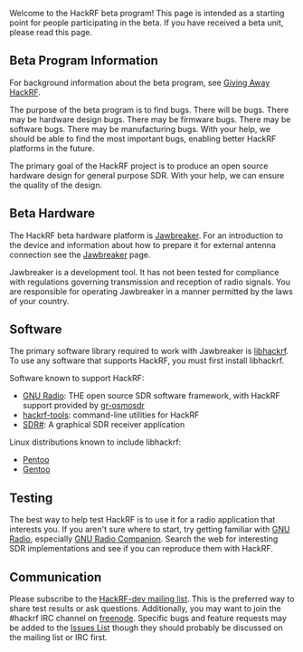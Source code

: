 Welcome to the HackRF beta program!  This page is intended as a starting point for people participating in the beta.  If you have received a beta unit, please read this page.

## Beta Program Information

For background information about the beta program, see [Giving Away HackRF](http://ossmann.blogspot.com/2013/05/giving-away-hackrf.html).

The purpose of the beta program is to find bugs.  There will be bugs.  There may be hardware design bugs.  There may be firmware bugs.  There may be software bugs.  There may be manufacturing bugs.  With your help, we should be able to find the most important bugs, enabling better HackRF platforms in the future.

The primary goal of the HackRF project is to produce an open source hardware design for general purpose SDR.  With your help, we can ensure the quality of the design.

## Beta Hardware

The HackRF beta hardware platform is [Jawbreaker](https://github.com/mossmann/hackrf/wiki/Jawbreaker).  For an introduction to the device and information about how to prepare it for external antenna connection see the [Jawbreaker](https://github.com/mossmann/hackrf/wiki/Jawbreaker) page.

Jawbreaker is a development tool.  It has not been tested for compliance with regulations governing transmission and reception of radio signals.  You are responsible for operating Jawbreaker in a manner permitted by the laws of your country.

## Software

The primary software library required to work with Jawbreaker is [libhackrf](https://github.com/mossmann/hackrf/tree/master/host/libhackrf).  To use any software that supports HackRF, you must first install libhackrf.

Software known to support HackRF:

* [GNU Radio](http://gnuradio.org/redmine/projects/gnuradio/wiki): THE open source SDR software framework, with HackRF support provided by [gr-osmosdr](http://sdr.osmocom.org/trac/wiki/GrOsmoSDR)
* [hackrf-tools](https://github.com/mossmann/hackrf/tree/master/host/hackrf-tools): command-line utilities for HackRF
* [SDR#](http://www.sdrsharp.com/): A graphical SDR receiver application

Linux distributions known to include libhackrf:

* [Pentoo](http://www.pentoo.ch/)
* [Gentoo](http://www.gentoo.org/)

## Testing

The best way to help test HackRF is to use it for a radio application that interests you.  If you aren't sure where to start, try getting familiar with [GNU Radio](http://gnuradio.org/redmine/projects/gnuradio/wiki), especially [GNU Radio Companion](http://gnuradio.org/redmine/projects/gnuradio/wiki/GNURadioCompanion).  Search the web for interesting SDR implementations and see if you can reproduce them with HackRF.

## Communication

Please subscribe to the [HackRF-dev mailing list](http://nine.pairlist.net/mailman/listinfo/hackrf-dev).  This is the preferred way to share test results or ask questions.  Additionally, you may want to join the #hackrf IRC channel on [freenode](http://freenode.net/).  Specific bugs and feature requests may be added to the [Issues List](https://github.com/mossmann/hackrf/issues?direction=desc&sort=updated&state=open) though they should probably be discussed on the mailing list or IRC first.
